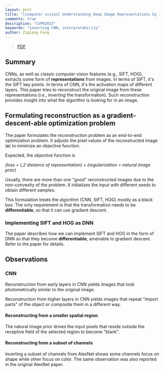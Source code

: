 ```yaml
---
layout: post
title: "[computer vision] Understanding Deep Image Representations by Inverting Them"
comments: true
description: "CVPR2015"
keywords: "inverting CNN, interpretability"
author: Ziqiang Feng
---
```


> [PDF](https://www.cv-foundation.org/openaccess/content_cvpr_2015/app/3B_081_ext.pdf)

## Summary
CNNs, as well as classic computer vision features (e.g., SIFT, HOG), 
extracts some form of **representations** from images.
In terms of SIFT, it's the SIFT key points.
In terms of CNN, it's the activation maps of different layers.
This paper tries to reconstruct the original image from these representations
(i.e., *inverting* the transformation).
Such reconstruction provides insight into what the algorithm is looking for in an image.

## Formulating reconstruction as a gradient-descent-able optimization problem

The paper formulates the reconstruction problem as an end-to-end optimization problem.
It adjusts the pixel values of the reconstructed image (**x**) to minimize an objective function.

Expected, the objective function is 

*(loss = l_2 distance of representation) + (regularization = natural image prior)*

Usually, there are more than one "good" reconstructed images due to the non-convexity of the problem.
It initializes the input with different seeds to obtain different samples.

This formulation treats the algorithm (CNN, SIFT, HOG) mostly as a black box.
The only requirement is that the transformation needs to be **differentiable**,
so that it can use gradient descent.

### Implementing SIFT and HOG as DNN

The paper describes how we can implement SIFT and HOG in the form of DNN
so that they become **differentiable**, amenable to gradient descent.
Refer to the paper for details.

## Observations

### CNN

Reconstruction from early layers in CNN yields images that look photometrically similar
to the original image.

Reconstruction from higher layers in CNN yields images that repeat "import parts" of
the object or composite them in a different way.

#### Reconstructing from a smaller spatial region

The natural image prior drives the input pixels that reside outside 
the receptive field of the selected region to become "blank".

#### Reconstructing from a subset of channels

Inverting a subset of channels from AlexNet shows some channels focus on shape
while other focus on color.
The same observation was also reported in the original AlexNet paper.
